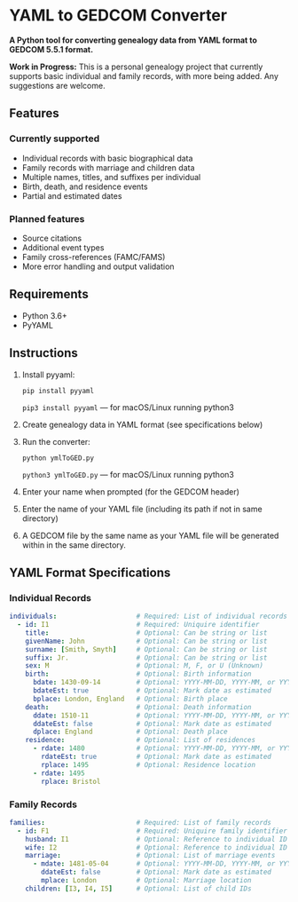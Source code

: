# YAML to GEDCOM Converter

**A Python tool for converting genealogy data from YAML format to GEDCOM 5.5.1 format.**

**Work in Progress:** This is a personal genealogy project that currently supports basic individual and family records, with more being added. Any suggestions are welcome.

## Features

### Currently supported
- Individual records with basic biographical data
- Family records with marriage and children data
- Multiple names, titles, and suffixes per individual
- Birth, death, and residence events
- Partial and estimated dates

### Planned features
- Source citations
- Additional event types
- Family cross-references (FAMC/FAMS)
- More error handling and output validation

## Requirements

- Python 3.6+
- PyYAML
  
## Instructions

1. Install pyyaml:

   `pip install pyyaml`
   
   `pip3 install pyyaml` — for macOS/Linux running python3
  
2. Create genealogy data in YAML format (see specifications below)
3. Run the converter:

   `python ymlToGED.py`
   
   `python3 ymlToGED.py` — for macOS/Linux running python3
   
5. Enter your name when prompted (for the GEDCOM header)
6. Enter the name of your YAML file (including its path if not in same directory)
7. A GEDCOM file by the same name as your YAML file will be generated within in the same directory.

## YAML Format Specifications

### Individual Records
```yaml
individuals:                    # Required: List of individual records
  - id: I1                      # Required: Uniquire identifier
    title:                      # Optional: Can be string or list
    givenName: John             # Optional: Can be string or list
    surname: [Smith, Smyth]     # Optional: Can be string or list
    suffix: Jr.                 # Optional: Can be string or list
    sex: M                      # Optional: M, F, or U (Unknown)
    birth:                      # Optional: Birth information
      bdate: 1430-09-14         # Optional: YYYY-MM-DD, YYYY-MM, or YYYY
      bdateEst: true            # Optional: Mark date as estimated
      bplace: London, England   # Optional: Birth place
    death:                      # Optional: Death information
      ddate: 1510-11            # Optional: YYYY-MM-DD, YYYY-MM, or YYYY
      ddateEst: false           # Optional: Mark date as estimated
      dplace: England           # Optional: Death place
    residence:                  # Optional: List of residences
      - rdate: 1480             # Optional: YYYY-MM-DD, YYYY-MM, or YYYY
        rdateEst: true          # Optional: Mark date as estimated
        rplace: 1495            # Optional: Residence location
      - rdate: 1495
        rplace: Bristol
```
### Family Records
```yaml
families:                       # Required: List of family records
  - id: F1                      # Required: Uniquire family identifier
    husband: I1                 # Optional: Reference to individual ID
    wife: I2                    # Optional: Reference to individual ID
    marriage:                   # Optional: List of marriage events
      - mdate: 1481-05-04       # Optional: YYYY-MM-DD, YYYY-MM, or YYYY
        ddateEst: false         # Optional: Mark date as estimated
        mplace: London          # Optional: Marriage location
    children: [I3, I4, I5]      # Optional: List of child IDs
```
